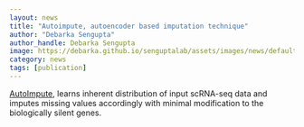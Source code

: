 ```yaml
---
layout: news
title: "Autoimpute, autoencoder based imputation technique"
author: "Debarka Sengupta"
author_handle: Debarka Sengupta
image: https://debarka.github.io/senguptalab/assets/images/news/default-news.png
category: news
tags: [publication]
---
```


[AutoImpute], learns inherent distribution of input scRNA-seq data and imputes missing values accordingly with minimal modification to the biologically silent genes. 

[AutoImpute]: https://www.nature.com/articles/s41598-018-34688-x
